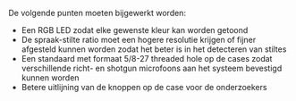 De volgende punten moeten bijgewerkt worden:
- Een RGB LED zodat elke gewenste kleur kan worden getoond
- De spraak-stilte ratio moet een hogere resolutie krijgen of fijner afgesteld kunnen worden zodat het beter is in het detecteren van stiltes
- Een standaard met formaat 5/8-27 threaded hole op de cases zodat verschillende richt- en shotgun microfoons aan het systeem bevestigd kunnen worden
- Betere uitlijning van de knoppen op de case voor de onderzoekers
